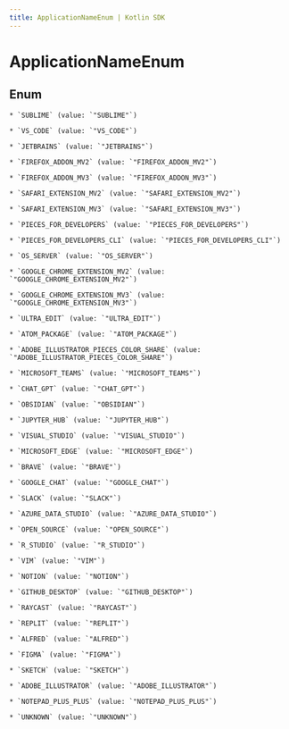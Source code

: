 ```yaml
---
title: ApplicationNameEnum | Kotlin SDK
---
```




# ApplicationNameEnum

## Enum


    * `SUBLIME` (value: `"SUBLIME"`)

    * `VS_CODE` (value: `"VS_CODE"`)

    * `JETBRAINS` (value: `"JETBRAINS"`)

    * `FIREFOX_ADDON_MV2` (value: `"FIREFOX_ADDON_MV2"`)

    * `FIREFOX_ADDON_MV3` (value: `"FIREFOX_ADDON_MV3"`)

    * `SAFARI_EXTENSION_MV2` (value: `"SAFARI_EXTENSION_MV2"`)

    * `SAFARI_EXTENSION_MV3` (value: `"SAFARI_EXTENSION_MV3"`)

    * `PIECES_FOR_DEVELOPERS` (value: `"PIECES_FOR_DEVELOPERS"`)

    * `PIECES_FOR_DEVELOPERS_CLI` (value: `"PIECES_FOR_DEVELOPERS_CLI"`)

    * `OS_SERVER` (value: `"OS_SERVER"`)

    * `GOOGLE_CHROME_EXTENSION_MV2` (value: `"GOOGLE_CHROME_EXTENSION_MV2"`)

    * `GOOGLE_CHROME_EXTENSION_MV3` (value: `"GOOGLE_CHROME_EXTENSION_MV3"`)

    * `ULTRA_EDIT` (value: `"ULTRA_EDIT"`)

    * `ATOM_PACKAGE` (value: `"ATOM_PACKAGE"`)

    * `ADOBE_ILLUSTRATOR_PIECES_COLOR_SHARE` (value: `"ADOBE_ILLUSTRATOR_PIECES_COLOR_SHARE"`)

    * `MICROSOFT_TEAMS` (value: `"MICROSOFT_TEAMS"`)

    * `CHAT_GPT` (value: `"CHAT_GPT"`)

    * `OBSIDIAN` (value: `"OBSIDIAN"`)

    * `JUPYTER_HUB` (value: `"JUPYTER_HUB"`)

    * `VISUAL_STUDIO` (value: `"VISUAL_STUDIO"`)

    * `MICROSOFT_EDGE` (value: `"MICROSOFT_EDGE"`)

    * `BRAVE` (value: `"BRAVE"`)

    * `GOOGLE_CHAT` (value: `"GOOGLE_CHAT"`)

    * `SLACK` (value: `"SLACK"`)

    * `AZURE_DATA_STUDIO` (value: `"AZURE_DATA_STUDIO"`)

    * `OPEN_SOURCE` (value: `"OPEN_SOURCE"`)

    * `R_STUDIO` (value: `"R_STUDIO"`)

    * `VIM` (value: `"VIM"`)

    * `NOTION` (value: `"NOTION"`)

    * `GITHUB_DESKTOP` (value: `"GITHUB_DESKTOP"`)

    * `RAYCAST` (value: `"RAYCAST"`)

    * `REPLIT` (value: `"REPLIT"`)

    * `ALFRED` (value: `"ALFRED"`)

    * `FIGMA` (value: `"FIGMA"`)

    * `SKETCH` (value: `"SKETCH"`)

    * `ADOBE_ILLUSTRATOR` (value: `"ADOBE_ILLUSTRATOR"`)

    * `NOTEPAD_PLUS_PLUS` (value: `"NOTEPAD_PLUS_PLUS"`)

    * `UNKNOWN` (value: `"UNKNOWN"`)




